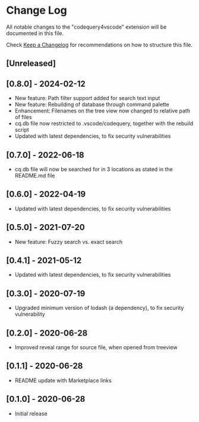 # Change Log

All notable changes to the "codequery4vscode" extension will be documented in this file.

Check [Keep a Changelog](http://keepachangelog.com/) for recommendations on how to structure this file.

## [Unreleased]

## [0.8.0] - 2024-02-12
- New feature: Path filter support added for search text input
- New feature: Rebuilding of database through command palette
- Enhancement: Filenames on the tree view now changed to relative path of files
- cq.db file now restricted to .vscode/codequery, together with the rebuild script
- Updated with latest dependencies, to fix security vulnerabilities

## [0.7.0] - 2022-06-18
- cq.db file will now be searched for in 3 locations as stated in the README.md file

## [0.6.0] - 2022-04-19
- Updated with latest dependencies, to fix security vulnerabilities

## [0.5.0] - 2021-07-20
- New feature: Fuzzy search vs. exact search

## [0.4.1] - 2021-05-12
- Updated with latest dependencies, to fix security vulnerabilities

## [0.3.0] - 2020-07-19
- Upgraded minimum version of lodash (a dependency), to fix security vulnerability

## [0.2.0] - 2020-06-28
- Improved reveal range for source file, when opened from treeview

## [0.1.1] - 2020-06-28
- README update with Marketplace links

## [0.1.0] - 2020-06-28
- Initial release

